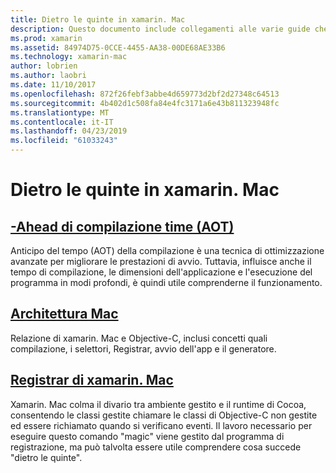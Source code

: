 ```yaml
---
title: Dietro le quinte in xamarin. Mac
description: Questo documento include collegamenti alle varie guide che descrivono i meccanismi interni di xamarin. Mac. I documenti collegati discutere in anticipo rispetto alla fase di compilazione, l'architettura di xamarin. Mac e il programma di registrazione di xamarin. Mac.
ms.prod: xamarin
ms.assetid: 84974D75-0CCE-4455-AA38-00DE68AE33B6
ms.technology: xamarin-mac
author: lobrien
ms.author: laobri
ms.date: 11/10/2017
ms.openlocfilehash: 872f26febf3abbe4d659773d2bf2d27348c64513
ms.sourcegitcommit: 4b402d1c508fa84e4fc3171a6e43b811323948fc
ms.translationtype: MT
ms.contentlocale: it-IT
ms.lasthandoff: 04/23/2019
ms.locfileid: "61033243"
---
```

# <a name="under-the-hood-in-xamarinmac"></a>Dietro le quinte in xamarin. Mac

## <a name="ahead-of-time-compilation-aotaotmd"></a>[-Ahead di compilazione time (AOT)](aot.md)

Anticipo del tempo (AOT) della compilazione è una tecnica di ottimizzazione avanzate per migliorare le prestazioni di avvio. Tuttavia, influisce anche il tempo di compilazione, le dimensioni dell'applicazione e l'esecuzione del programma in modi profondi, è quindi utile comprenderne il funzionamento.

## <a name="mac-architecturearchitecturemd"></a>[Architettura Mac](architecture.md)

Relazione di xamarin. Mac e Objective-C, inclusi concetti quali compilazione, i selettori, Registrar, avvio dell'app e il generatore.

## <a name="xamarinmac-registrarregistrarmd"></a>[Registrar di xamarin. Mac](registrar.md)

Xamarin. Mac colma il divario tra ambiente gestito e il runtime di Cocoa, consentendo le classi gestite chiamare le classi di Objective-C non gestite ed essere richiamato quando si verificano eventi. Il lavoro necessario per eseguire questo comando "magic" viene gestito dal programma di registrazione, ma può talvolta essere utile comprendere cosa succede "dietro le quinte".

